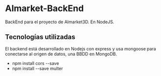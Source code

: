 # Almarket-BackEnd
 BackEnd para el proyecto de Almarket3D. En NodeJS.

## Tecnologías utilizadas
El backend está desarrollado en Nodejs con express y usa mongoose para conectarse al origen de datos, una BBDD en MongoDB.


 - npm install cors --save
 - npm install --save multer

